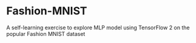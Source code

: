 # Fashion-MNIST
A self-learning exercise to explore MLP model using TensorFlow 2 on the popular Fashion MNIST dataset
